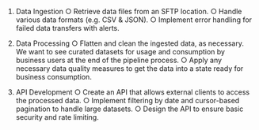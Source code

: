 1. Data Ingestion
○ Retrieve data files from an SFTP location.
○ Handle various data formats (e.g. CSV & JSON).
○ Implement error handling for failed data transfers with alerts.


2. Data Processing
○ Flatten and clean the ingested data, as necessary. We want to see curated
datasets for usage and consumption by business users at the end of the pipeline
process.
○ Apply any necessary data quality measures to get the data into a state ready for
business consumption.

3. API Development
○ Create an API that allows external clients to access the processed data.
○ Implement filtering by date and cursor-based pagination to handle large datasets.
○ Design the API to ensure basic security and rate limiting.
